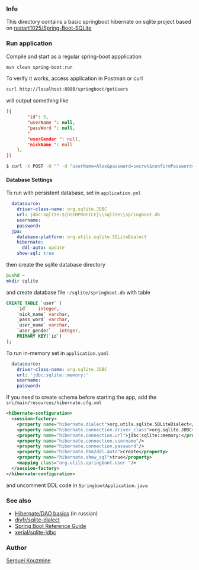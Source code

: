 ### Info

This directory contains a basic springboot hibernate on sqlite project based on
[restart1025/Spring-Boot-SQLite](https://github.com/restart1025/Spring-Boot-SQLite)

### Run application

Compile and start as a regular spring-boot appplication
```sh
mvn clean spring-boot:run
```
To verify it works, access application in Postman or curl
```sh
curl http://localhost:8080/springboot/getUsers
```
will output something like

```json
[{
        "id": 5,
        "userName ": null,
        "passWord ": null,
        "
        "userGender ": null,
        "nickName ": null
    },
}]
```
```sh
$ curl -X POST -H "" -d "userName=Alex&password=secret&confirmPassword=secret&gender=MAN" http://localhost:8080/springboot/addUser
```
#### Database Settings

To run with persistent database, set in `application.yml`
```yaml
  datasource:
    driver-class-name: org.sqlite.JDBC
    url: jdbc:sqlite:${USERPROFILE}\\sqlite\\springboot.db
    username:
    password:
  jpa:
    database-platform: org.utils.sqlite.SQLiteDialect
    hibernate:
      ddl-auto: update
    show-sql: true
```

then create the sqlite database directory
```sh
pushd ~
mkdir sqlite
```
and create database file `~/sqlite/springboot.db` with table
```sql
CREATE TABLE `user` (
	`id`	integer,
	`nick_name`	varchar,
	`pass_word`	varchar,
	`user_name`	varchar,
	`user_gender`	integer,
	PRIMARY KEY(`id`)
);
```

To run in-memory set in `application.yaml`
```yaml
  datasource:
    driver-class-name: org.sqlite.JDBC
    url: 'jdbc:sqlite::memory:'
    username:
    password:
```

If you need to create schema before starting the app, add the `src/main/resources/hibernate.cfg.xml`
```xml
<hibernate-configuration>
  <session-factory>
    <property name="hibernate.dialect">org.utils.sqlite.SQLiteDialect</property>
    <property name="hibernate.connection.driver_class">org.sqlite.JDBC</property>
    <property name="hibernate.connection.url">jdbc:sqlite::memory:</property>
    <property name="hibernate.connection.username"/>
    <property name="hibernate.connection.password"/>
    <property name="hibernate.hbm2ddl.auto">create</property>
    <property name="hibernate.show_sql">true</property>
    <mapping class="org.utils.springboot.User "/>
  </session-factory>
</hibernate-configuration>
```
and uncomment DDL code in `SpringbootApplication.java`

### See also

* [Hibernate/DAO basics](https://habrahabr.ru/post/255829/) (in russian)
* [diyfr/sqlite-dialect](https://github.com/diyfr/sqlite-dialect)
* [Spring Boot Reference Guide](https://docs.spring.io/spring-boot/docs/current/reference/html/howto-build.html)
* [xerial/sqlite-jdbc](https://bitbucket.org/xerial/sqlite-jdbc)

### Author
[Serguei Kouzmine](kouzmine_serguei@yahoo.com)
